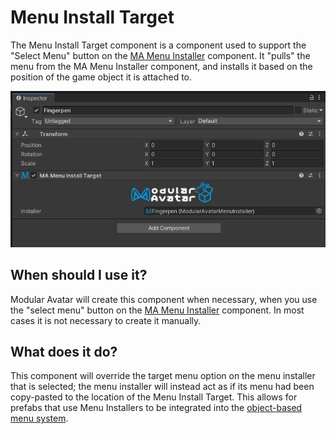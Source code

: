 ﻿# Menu Install Target

The Menu Install Target component is a component used to support the "Select Menu" button on the [MA Menu Installer](menu-installer) component.
It "pulls" the menu from the MA Menu Installer component, and installs it based on the position of the game object it is
attached to.

![Menu Install Target](menu-install-target.png)

## When should I use it?

Modular Avatar will create this component when necessary, when you use the "select menu" button on the
[MA Menu Installer](menu-installer) component. In most cases it is not necessary to create it manually.

## What does it do?

This component will override the target menu option on the menu installer that is selected; the menu installer will
instead act as if its menu had been copy-pasted to the location of the Menu Install Target. This allows for prefabs that
use Menu Installers to be integrated into the [object-based menu system](../tutorials/menu).